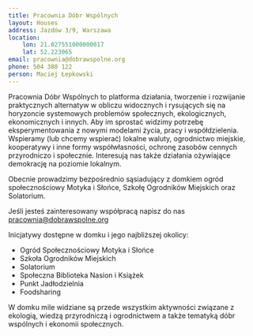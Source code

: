 ```yaml
---
title: Pracownia Dóbr Wspólnych
layout: Houses
address: Jazdów 3/9, Warszawa
location:
    lon: 21.027551000000017
    lat: 52.223065
email: pracownia@dobrawspolne.org
phone: 504 380 122
person: Maciej Łepkowski
---
```


Pracownia Dóbr Wspólnych to platforma działania, tworzenie i rozwijanie praktycznych alternatyw w obliczu widocznych i rysujących się na horyzoncie systemowych problemów społecznych, ekologicznych, ekonomicznych i innych. Aby im sprostać widzimy potrzebę eksperymentowania z nowymi modelami życia, pracy i współdzielenia. Wspieramy (lub chcemy wspierać) lokalne waluty, ogrodnictwo miejskie, kooperatywy i inne formy współwłasności, ochronę zasobów cennych przyrodniczo i społecznie. Interesują nas także działania ożywiające demokrację na poziomie lokalnym. 

Obecnie prowadzimy bezpośrednio sąsiadujący z domkiem ogród społecznościowy Motyka i Słońce, Szkołę Ogrodników Miejskich oraz Solatorium. 

Jeśli jesteś zainteresowany współpracą napisz do nas pracownia@dobrawspolne.org

Inicjatywy dostępne w domku i jego najbliższej okolicy:
- Ogród Społecznościowy Motyka i Słońce 
- Szkoła Ogrodników Miejskich
- Solatorium 
- Społeczna Biblioteka Nasion i Książek 
- Punkt Jadłodzielnia
- Foodsharing

W domku mile widziane są przede wszystkim aktywności związane z ekologią, wiedzą przyrodniczą i ogrodnictwem a także tematyką dóbr wspólnych i ekonomii społecznych.